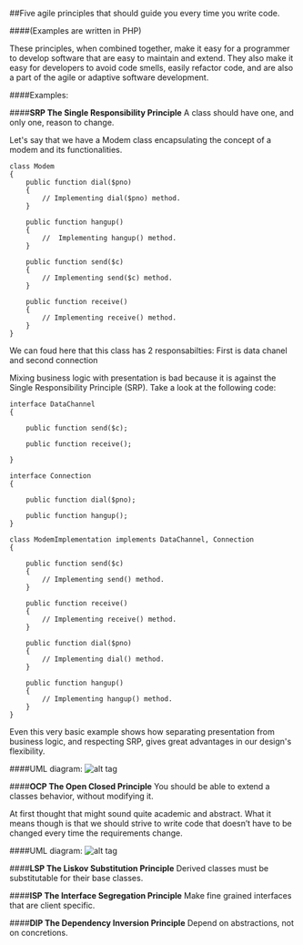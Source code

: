 ##Five agile principles that should guide you every time you write code.

####(Examples are written in PHP)

These principles, when combined together, make it easy for a programmer to develop software that are easy to maintain and extend. They also make it easy for developers to avoid code smells, easily refactor code, and are also a part of the agile or adaptive software development.

####Examples:

####**SRP	The Single Responsibility Principle**
A class should have one, and only one, reason to change.

Let's say that we have a Modem class encapsulating the concept of a modem and its functionalities.

````
class Modem
{
    public function dial($pno)
    {
        // Implementing dial($pno) method.
    }

    public function hangup()
    {
        //  Implementing hangup() method.
    }

    public function send($c)
    {
        // Implementing send($c) method.
    }

    public function receive()
    {
        // Implementing receive() method.
    }
}
````

We can foud here that this class has 2 responsabilties:
First is data chanel and second connection

Mixing business logic with presentation is bad because it is against the Single Responsibility Principle (SRP). Take a look at the following code:
````
interface DataChannel
{

    public function send($c);

    public function receive();

}

interface Connection
{

    public function dial($pno);

    public function hangup();
}

class ModemImplementation implements DataChannel, Connection
{

    public function send($c)
    {
        // Implementing send() method.
    }

    public function receive()
    {
        // Implementing receive() method.
    }

    public function dial($pno)
    {
        // Implementing dial() method.
    }

    public function hangup()
    {
        // Implementing hangup() method.
    }
}
````

Even this very basic example shows how separating presentation from business logic, and respecting SRP, gives great advantages in our design's flexibility.

####UML diagram:
![alt tag](https://github.com/igariok1990/solid-principles-php/blob/master/SingleResponsibility/uml/uml.png)

####**OCP	The Open Closed Principle**
You should be able to extend a classes behavior, without modifying it.

At first thought that might sound quite academic and abstract. What it means though is that we should strive to write code that doesn’t have to be changed every time the requirements change.


####UML diagram:
![alt tag](https://github.com/igariok1990/solid-principles-php/blob/master/OpenClose/uml/uml.png)

####**LSP	The Liskov Substitution Principle**
Derived classes must be substitutable for their base classes.

####**ISP	The Interface Segregation Principle**
Make fine grained interfaces that are client specific.

####**DIP	The Dependency Inversion Principle**
Depend on abstractions, not on concretions.

